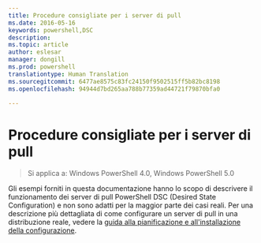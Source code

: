 ```yaml
---
title: Procedure consigliate per i server di pull
ms.date: 2016-05-16
keywords: powershell,DSC
description: 
ms.topic: article
author: eslesar
manager: dongill
ms.prod: powershell
translationtype: Human Translation
ms.sourcegitcommit: 6477ae8575c83fc24150f9502515ff5b82bc8198
ms.openlocfilehash: 94944d7bd265aa788b77359ad44721f79870bfa0

---
```


# Procedure consigliate per i server di pull

>Si applica a: Windows PowerShell 4.0, Windows PowerShell 5.0

Gli esempi forniti in questa documentazione hanno lo scopo di descrivere il funzionamento dei server di pull PowerShell DSC (Desired State Configuration) e non sono adatti per la maggior parte dei casi reali. Per una descrizione più dettagliata di come configurare un server di pull in una distribuzione reale, vedere la [guida alla pianificazione e all'installazione della configurazione](https://github.com/PowerShell/Whitepapers/blob/master/PullServerCPIG/PullServerCPIG.md).




<!--HONumber=Aug16_HO3-->


